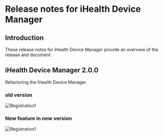 # Release notes for iHealth Device Manager

## Introduction

These release notes for iHealth Device Manager provide an overview of the release and document.

## iHealth Device Manager 2.0.0

Refactoring the iHealth Device Manager.

### old version

![Registration1](https://github.com/iHealthDeviceLabs/iHealthDeviceLabs-Android/blob/master/public/DeviceManager.png?raw=true)

### New feature in new version

![Registration1](https://github.com/iHealthDeviceLabs/iHealthDeviceLabs-Android/blob/master/public/iHealthDevicesManager.png?raw=true)